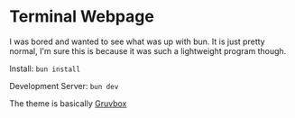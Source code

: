 # Terminal Webpage

I was bored and wanted to see what was up with bun. It is just pretty normal, I'm sure this is because it was such a lightweight program though.

Install:
`bun install`

Development Server:
`bun dev`

The theme is basically [Gruvbox](https://github.com/morhetz/gruvbox)
